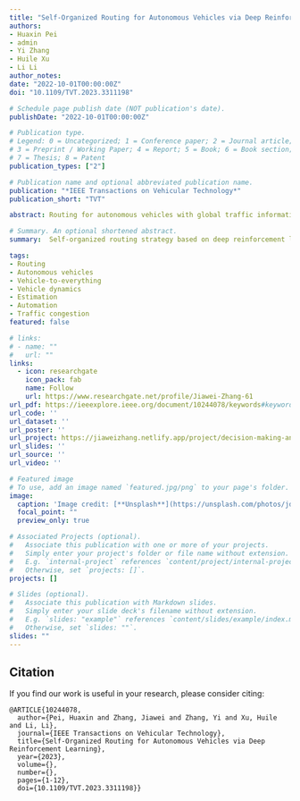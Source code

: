 ```yaml
---
title: "Self-Organized Routing for Autonomous Vehicles via Deep Reinforcement Learning"
authors:
- Huaxin Pei
- admin
- Yi Zhang
- Huile Xu
- Li Li
author_notes:
date: "2022-10-01T00:00:00Z"
doi: "10.1109/TVT.2023.3311198"

# Schedule page publish date (NOT publication's date).
publishDate: "2022-10-01T00:00:00Z"

# Publication type.
# Legend: 0 = Uncategorized; 1 = Conference paper; 2 = Journal article;
# 3 = Preprint / Working Paper; 4 = Report; 5 = Book; 6 = Book section;
# 7 = Thesis; 8 = Patent
publication_types: ["2"]

# Publication name and optional abbreviated publication name.
publication: "*IEEE Transactions on Vehicular Technology*"
publication_short: "TVT"

abstract: Routing for autonomous vehicles with global traffic information and sufficient direct cooperation among vehicles has been widely studied to relieve traffic congestion in recent years. However, the assembly rate of Vehicle-to-Everything (V2X) equipment in practical traffic systems is currently and could be at a low level in near future. Accordingly, autonomous vehicles can only access localized traffic information, and direct cooperation among them cannot always be guaranteed. Thus, how to optimize the routing choices in such scenarios is worthy of particular attention. In this paper, we propose a self-organized routing strategy based on deep reinforcement learning (DRL). Under the condition of limited traffic information, the proposed self-organized mechanism well organizes localized traffic conditions through vehicle-level routing decisions, which are able to achieve network-wide benefits gains. In the specified DRL, we propose a novel reward mechanism to harmonize indirect interactions among vehicles by jointly learning individual and overall efficiency, even if each vehicle is modified to make individual decisions independently, rather than only focusing on individual interests as in the greedy strategy. Numerical experiments demonstrate that the proposed self-organized strategy is promising to resolve the routing problem from the perspective of individual decision-making with limited traffic information.

# Summary. An optional shortened abstract.
summary:  Self-organized routing strategy based on deep reinforcement learning (DRL).

tags:
- Routing 
- Autonomous vehicles 
- Vehicle-to-everything 
- Vehicle dynamics 
- Estimation 
- Automation 
- Traffic congestion
featured: false

# links:
# - name: ""
#   url: ""
links:
  - icon: researchgate
    icon_pack: fab
    name: Follow
    url: https://www.researchgate.net/profile/Jiawei-Zhang-61
url_pdf: https://ieeexplore.ieee.org/document/10244078/keywords#keywords
url_code: ''
url_dataset: ''
url_poster: ''
url_project: https://jiaweizhang.netlify.app/project/decision-making-and-planning-for-autonomous-vehicles/
url_slides: ''
url_source: ''
url_video: ''

# Featured image
# To use, add an image named `featured.jpg/png` to your page's folder. 
image:
  caption: 'Image credit: [**Unsplash**](https://unsplash.com/photos/jdD8gXaTZsc)'
  focal_point: ""
  preview_only: true

# Associated Projects (optional).
#   Associate this publication with one or more of your projects.
#   Simply enter your project's folder or file name without extension.
#   E.g. `internal-project` references `content/project/internal-project/index.md`.
#   Otherwise, set `projects: []`.
projects: []

# Slides (optional).
#   Associate this publication with Markdown slides.
#   Simply enter your slide deck's filename without extension.
#   E.g. `slides: "example"` references `content/slides/example/index.md`.
#   Otherwise, set `slides: ""`.
slides: ""
---
```



## Citation
If you find our work is useful in your research, please consider citing:
```
@ARTICLE{10244078,
  author={Pei, Huaxin and Zhang, Jiawei and Zhang, Yi and Xu, Huile and Li, Li},
  journal={IEEE Transactions on Vehicular Technology}, 
  title={Self-Organized Routing for Autonomous Vehicles via Deep Reinforcement Learning}, 
  year={2023},
  volume={},
  number={},
  pages={1-12},
  doi={10.1109/TVT.2023.3311198}}
```

